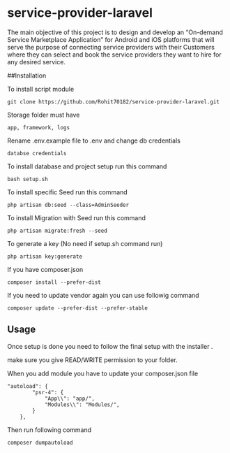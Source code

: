 # service-provider-laravel

The main objective of this project is to design and develop an “On-demand Service Marketplace Application” for Android and iOS platforms that will serve the purpose of connecting service providers with their Customers where they can select and book the service providers they want to hire for any desired service.




##Installation

To install script module

```
git clone https://github.com/Rohit70182/service-provider-laravel.git
```

Storage folder must have 
```
app, framework, logs
```
Rename .env.example file to .env and change db credentials 
```
databse credentials
```
To install database and project setup run this command

```
bash setup.sh

```
To install specific Seed run this command

```
php artisan db:seed --class=AdminSeeder

```
To install Migration with Seed run this command

```
php artisan migrate:fresh --seed
```
To generate a key (No need if setup.sh command run)

```
php artisan key:generate 
``` 
If you have composer.json

```
composer install --prefer-dist 
```

If you need to update vendor again you can use followig command

```
composer update --prefer-dist --prefer-stable
```

## Usage
Once setup is done you need to follow the final setup with the installer .

make sure you give READ/WRITE permission to your folder.

When you add module you have to update your composer.json file

```
"autoload": {
        "psr-4": {
            "App\\": "app/",
            "Modules\\": "Modules/",
        }
    },
```
Then run following command

```
composer dumpautoload
```

